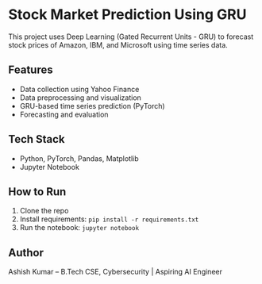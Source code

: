 # Stock Market Prediction Using GRU

This project uses Deep Learning (Gated Recurrent Units - GRU) to forecast stock prices of Amazon, IBM, and Microsoft using time series data.

## Features
- Data collection using Yahoo Finance
- Data preprocessing and visualization
- GRU-based time series prediction (PyTorch)
- Forecasting and evaluation

## Tech Stack
- Python, PyTorch, Pandas, Matplotlib
- Jupyter Notebook

## How to Run
1. Clone the repo
2. Install requirements: `pip install -r requirements.txt`
3. Run the notebook: `jupyter notebook`

## Author
Ashish Kumar – B.Tech CSE, Cybersecurity | Aspiring AI Engineer
